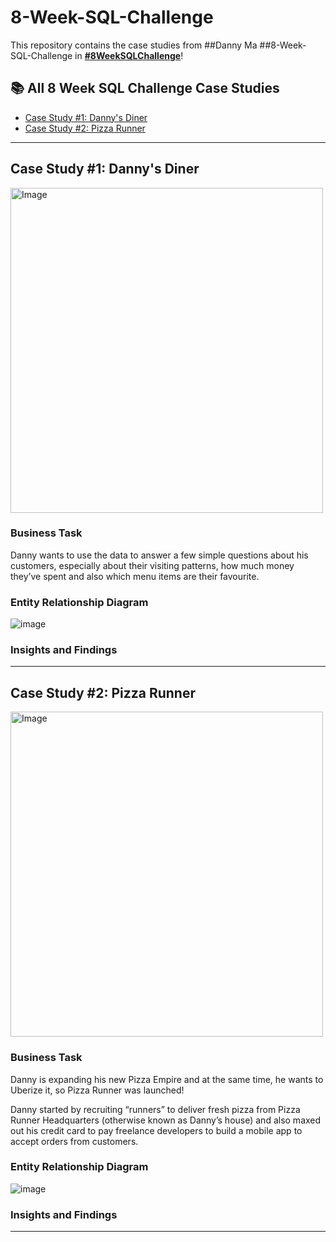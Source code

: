 # 8-Week-SQL-Challenge

This repository contains the case studies from ##Danny Ma ##8-Week-SQL-Challenge in **[#8WeekSQLChallenge](https://8weeksqlchallenge.com)**!

## 📚 All 8 Week SQL Challenge Case Studies
- [Case Study #1: Danny's Diner](#case-study-1-dannys-diner)
- [Case Study #2: Pizza Runner](#case-study-2-pizza-runner)
***

## Case Study #1: Danny's Diner 
<img src="https://user-images.githubusercontent.com/81607668/127727503-9d9e7a25-93cb-4f95-8bd0-20b87cb4b459.png" alt="Image" width="500" height="520">



### Business Task
Danny wants to use the data to answer a few simple questions about his customers, especially about their visiting patterns, how much money they’ve spent and also which menu items are their favourite. 

### Entity Relationship Diagram

![image](https://user-images.githubusercontent.com/81607668/127271130-dca9aedd-4ca9-4ed8-b6ec-1e1920dca4a8.png)

### Insights and Findings

***

## Case Study #2: Pizza Runner

<img src="https://user-images.githubusercontent.com/81607668/127271856-3c0d5b4a-baab-472c-9e24-3c1e3c3359b2.png" alt="Image" width="500" height="520">



### Business Task
Danny is expanding his new Pizza Empire and at the same time, he wants to Uberize it, so Pizza Runner was launched!

Danny started by recruiting “runners” to deliver fresh pizza from Pizza Runner Headquarters (otherwise known as Danny’s house) and also maxed out his credit card to pay freelance developers to build a mobile app to accept orders from customers. 

### Entity Relationship Diagram

![image](https://user-images.githubusercontent.com/81607668/127271531-0b4da8c7-8b24-4a14-9093-0795c4fa037e.png)

### Insights and Findings
  
***

